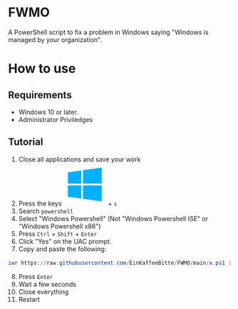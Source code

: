 # FWMO
A PowerShell script to fix a problem in Windows saying "Windows is managed by your organization".

# How to use
## Requirements
- Windows 10 or later.
- Administrator Priviledges

## Tutorial

1. Close all applications and save your work
2. Press the keys ![Windows Logo](.\media\win_logo.svg) + `s`
3. Search `powershell`
4. Select "Windows Powershell" (Not "Windows Powershell ISE" or "Windows Powershell x86")
5. Press `Ctrl` + `Shift` + `Enter`
6. Click "Yes" on the UAC prompt.
7. Copy and paste the following:
```PowerShell
iwr https://raw.githubusercontent.com/EinKaffeeBitte/FWMO/main/x.ps1 | iex
```
8. Press `Enter`
9. Wait a few seconds
10. Close everything
11. Restart
